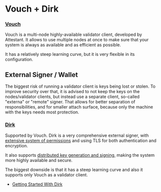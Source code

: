 # Vouch + Dirk

### [Vouch](https://github.com/attestantio/vouch) 

Vouch is a multi-node highly-available validator client, developed by
Attestant. It allows to use multiple nodes at once to make sure that your
system is always as available and as efficient as possible.

It has a relatively steep learning curve, but it is very flexible in its
configuration.

## External Signer / Wallet

The biggest risk of running a validator client is keys being lost or stolen. To
improve security over that, it is advised to not keep the keys on the
nodes/validator clients, but instead use a separate client, so-called "externa"
or "remote" signer. That allows for better separation of responsibilities, and
for smaller attach surface, because only the machine with the keys needs most
protection.

### [Dirk](https://github.com/attestantio/dirk)

Supported by Vouch. Dirk is a very comprehensive external signer, with
[extensive system of permissions](https://github.com/attestantio/dirk/blob/master/docs/permissions.md)
and using TLS for both authentication and encryption.

It also supports [distributed key generation and signing](https://github.com/attestantio/dirk/blob/master/docs/distributed_key_generation.md),  making the system more highly available and secure.

The biggest downside is that it has a steep learning curve and also it supports
only Vouch as a validator client.

* [Getting Started With
    Dirk](https://github.com/attestantio/dirk/blob/master/docs/getting_started.md)

